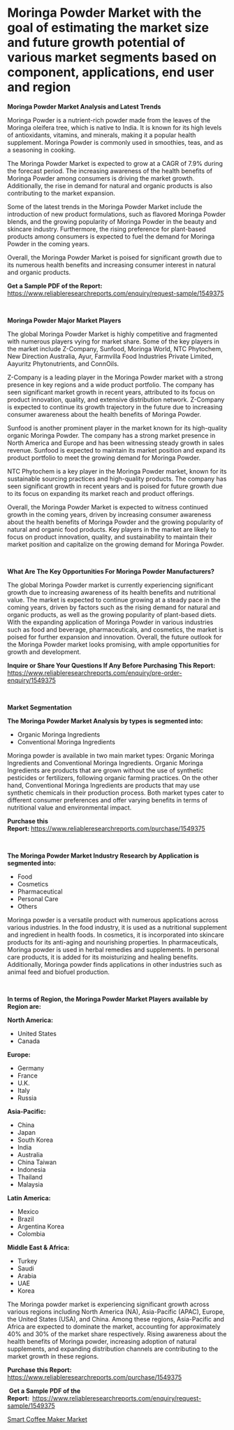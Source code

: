 <p><h1>Moringa Powder Market with the goal of estimating the market size and future growth potential of various market segments based on component, applications, end user and region</h1></p><p><strong>Moringa Powder Market Analysis and Latest Trends</strong></p>
<p><p>Moringa Powder is a nutrient-rich powder made from the leaves of the Moringa oleifera tree, which is native to India. It is known for its high levels of antioxidants, vitamins, and minerals, making it a popular health supplement. Moringa Powder is commonly used in smoothies, teas, and as a seasoning in cooking.</p><p>The Moringa Powder Market is expected to grow at a CAGR of 7.9% during the forecast period. The increasing awareness of the health benefits of Moringa Powder among consumers is driving the market growth. Additionally, the rise in demand for natural and organic products is also contributing to the market expansion.</p><p>Some of the latest trends in the Moringa Powder Market include the introduction of new product formulations, such as flavored Moringa Powder blends, and the growing popularity of Moringa Powder in the beauty and skincare industry. Furthermore, the rising preference for plant-based products among consumers is expected to fuel the demand for Moringa Powder in the coming years.</p><p>Overall, the Moringa Powder Market is poised for significant growth due to its numerous health benefits and increasing consumer interest in natural and organic products.</p></p>
<p><strong>Get a Sample PDF of the Report:&nbsp;</strong> <a href="https://www.reliableresearchreports.com/enquiry/request-sample/1549375">https://www.reliableresearchreports.com/enquiry/request-sample/1549375</a></p>
<p>&nbsp;</p>
<p><strong>Moringa Powder Major Market Players</strong></p>
<p><p>The global Moringa Powder Market is highly competitive and fragmented with numerous players vying for market share. Some of the key players in the market include Z-Company, Sunfood, Moringa World, NTC Phytochem, New Direction Australia, Ayur, Farmvilla Food Industries Private Limited, Aayuritz Phytonutrients, and ConnOils.</p><p>Z-Company is a leading player in the Moringa Powder market with a strong presence in key regions and a wide product portfolio. The company has seen significant market growth in recent years, attributed to its focus on product innovation, quality, and extensive distribution network. Z-Company is expected to continue its growth trajectory in the future due to increasing consumer awareness about the health benefits of Moringa Powder.</p><p>Sunfood is another prominent player in the market known for its high-quality organic Moringa Powder. The company has a strong market presence in North America and Europe and has been witnessing steady growth in sales revenue. Sunfood is expected to maintain its market position and expand its product portfolio to meet the growing demand for Moringa Powder.</p><p>NTC Phytochem is a key player in the Moringa Powder market, known for its sustainable sourcing practices and high-quality products. The company has seen significant growth in recent years and is poised for future growth due to its focus on expanding its market reach and product offerings.</p><p>Overall, the Moringa Powder Market is expected to witness continued growth in the coming years, driven by increasing consumer awareness about the health benefits of Moringa Powder and the growing popularity of natural and organic food products. Key players in the market are likely to focus on product innovation, quality, and sustainability to maintain their market position and capitalize on the growing demand for Moringa Powder.</p></p>
<p>&nbsp;</p>
<p><strong>What Are The Key Opportunities For Moringa Powder Manufacturers?</strong></p>
<p><p>The global Moringa Powder market is currently experiencing significant growth due to increasing awareness of its health benefits and nutritional value. The market is expected to continue growing at a steady pace in the coming years, driven by factors such as the rising demand for natural and organic products, as well as the growing popularity of plant-based diets. With the expanding application of Moringa Powder in various industries such as food and beverage, pharmaceuticals, and cosmetics, the market is poised for further expansion and innovation. Overall, the future outlook for the Moringa Powder market looks promising, with ample opportunities for growth and development.</p></p>
<p><strong>Inquire or Share Your Questions If Any Before Purchasing This Report:</strong> <a href="https://www.reliableresearchreports.com/enquiry/pre-order-enquiry/1549375">https://www.reliableresearchreports.com/enquiry/pre-order-enquiry/1549375</a></p>
<p>&nbsp;</p>
<p><strong>Market Segmentation</strong></p>
<p><strong>The Moringa Powder Market Analysis by types is segmented into:</strong></p>
<p><ul><li>Organic Moringa Ingredients</li><li>Conventional Moringa Ingredients</li></ul></p>
<p><p>Moringa powder is available in two main market types: Organic Moringa Ingredients and Conventional Moringa Ingredients. Organic Moringa Ingredients are products that are grown without the use of synthetic pesticides or fertilizers, following organic farming practices. On the other hand, Conventional Moringa Ingredients are products that may use synthetic chemicals in their production process. Both market types cater to different consumer preferences and offer varying benefits in terms of nutritional value and environmental impact.</p></p>
<p><strong>Purchase this Report:&nbsp;</strong><a href="https://www.reliableresearchreports.com/purchase/1549375">https://www.reliableresearchreports.com/purchase/1549375</a></p>
<p>&nbsp;</p>
<p><strong>The Moringa Powder Market Industry Research by Application is segmented into:</strong></p>
<p><ul><li>Food</li><li>Cosmetics</li><li>Pharmaceutical</li><li>Personal Care</li><li>Others</li></ul></p>
<p><p>Moringa powder is a versatile product with numerous applications across various industries. In the food industry, it is used as a nutritional supplement and ingredient in health foods. In cosmetics, it is incorporated into skincare products for its anti-aging and nourishing properties. In pharmaceuticals, Moringa powder is used in herbal remedies and supplements. In personal care products, it is added for its moisturizing and healing benefits. Additionally, Moringa powder finds applications in other industries such as animal feed and biofuel production.</p></p>
<p>&nbsp;</p>
<p><strong>In terms of Region, the Moringa Powder Market Players available by Region are:</strong></p>
<p>
    <p> <strong> North America: </strong>
        <ul>
            <li>United States</li>
            <li>Canada</li>
        </ul>
        </p> 
    <p> <strong> Europe: </strong>
        <ul>
            <li>Germany</li>
            <li>France</li>
            <li>U.K.</li>
            <li>Italy</li>
            <li>Russia</li>
        </ul>
        </p> 
    <p> <strong> Asia-Pacific: </strong>
        <ul>
            <li>China</li>
            <li>Japan</li>
            <li>South Korea</li>
            <li>India</li>
            <li>Australia</li>
            <li>China Taiwan</li>
            <li>Indonesia</li>
            <li>Thailand</li>
            <li>Malaysia</li>
        </ul>
        </p> 
    <p> <strong> Latin America: </strong>
        <ul>
            <li>Mexico</li>
            <li>Brazil</li>
            <li>Argentina Korea</li>
            <li>Colombia</li>
        </ul>
        </p> 
    <p> <strong> Middle East & Africa: </strong>
        <ul>
            <li>Turkey</li>
            <li>Saudi</li>
            <li>Arabia</li>
            <li>UAE</li>
            <li>Korea</li>
        </ul>
    </p>
    </p>
<p><p>The Moringa powder market is experiencing significant growth across various regions including North America (NA), Asia-Pacific (APAC), Europe, the United States (USA), and China. Among these regions, Asia-Pacific and Africa are expected to dominate the market, accounting for approximately 40% and 30% of the market share respectively. Rising awareness about the health benefits of Moringa powder, increasing adoption of natural supplements, and expanding distribution channels are contributing to the market growth in these regions.</p></p>
<p><strong>Purchase this Report: </strong><a href="https://www.reliableresearchreports.com/purchase/1549375">https://www.reliableresearchreports.com/purchase/1549375</a></p>
<p>&nbsp;<strong>Get a Sample PDF of the Report:&nbsp;&nbsp;</strong><a href="https://www.reliableresearchreports.com/enquiry/request-sample/1549375">https://www.reliableresearchreports.com/enquiry/request-sample/1549375</a></p>
<p><strong></strong></p>
<p><p><a href="https://noble-drawer-34c.notion.site/Smart-Coffee-Maker-Market-Size-Furnishes-Valuable-Information-Encompassing-Market-Share-Market-Tren-1b2e8fa15cd741ebbcdc293bef43f9db">Smart Coffee Maker Market</a></p></p>